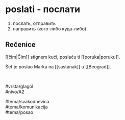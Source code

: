 # poslati - послати

1. послать, отправить  
2. направить (кого-либо куда-либо)

## Rečenice

[[čim|Čim]] stignem kući, poslaću ti [[poruka|poruku]].

Šef je poslao Marka na [[sastanak]] u [[Beograd]].

<br>

#vrsta/glagol  
#nivo/A2  

#tema/svakodnevica  
#tema/komunikacija  
#tema/posao
